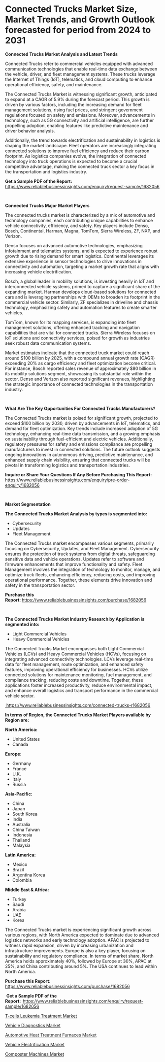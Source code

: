 <p><h1>Connected Trucks Market Size, Market Trends, and Growth Outlook forecasted for period from 2024 to 2031</h1></p><p><strong>Connected Trucks Market Analysis and Latest Trends</strong></p>
<p><p>Connected Trucks refer to commercial vehicles equipped with advanced communication technologies that enable real-time data exchange between the vehicle, driver, and fleet management systems. These trucks leverage the Internet of Things (IoT), telematics, and cloud computing to enhance operational efficiency, safety, and maintenance.</p><p>The Connected Trucks Market is witnessing significant growth, anticipated to expand at a CAGR of 5.9% during the forecast period. This growth is driven by various factors, including the increasing demand for fleet management solutions, rising fuel prices, and stringent government regulations focused on safety and emissions. Moreover, advancements in technology, such as 5G connectivity and artificial intelligence, are further propelling adoption, enabling features like predictive maintenance and driver behavior analysis.</p><p>Additionally, the trend towards electrification and sustainability in logistics is shaping the market landscape. Fleet operators are increasingly integrating connected solutions to improve fuel efficiency and reduce their carbon footprint. As logistics companies evolve, the integration of connected technology into truck operations is expected to become a crucial competitive advantage, making the connected truck sector a key focus in the transportation and logistics industry.</p></p>
<p><strong>Get a Sample PDF of the Report:&nbsp;</strong> <a href="https://www.reliablebusinessinsights.com/enquiry/request-sample/1682056?utm_campaign=39&utm_medium=2&utm_source=Github&utm_content=ia&utm_term=02112024&utm_id=connected-trucks">https://www.reliablebusinessinsights.com/enquiry/request-sample/1682056</a></p>
<p>&nbsp;</p>
<p><strong>Connected Trucks Major Market Players</strong></p>
<p><p>The connected trucks market is characterized by a mix of automotive and technology companies, each contributing unique capabilities to enhance vehicle connectivity, efficiency, and safety. Key players include Denso, Bosch, Continental, Harman, Magna, TomTom, Sierra Wireless, ZF, NXP, and Verizon. </p><p>Denso focuses on advanced automotive technologies, emphasizing infotainment and telematics systems, and is expected to experience robust growth due to rising demand for smart logistics. Continental leverages its extensive experience in sensor technologies to drive innovations in connectivity and automation, targeting a market growth rate that aligns with increasing vehicle electrification. </p><p>Bosch, a global leader in mobility solutions, is investing heavily in IoT and interconnected vehicle systems, primed to capture a significant share of the expanding market. Harman develops cloud-based solutions for connected cars and is leveraging partnerships with OEMs to broaden its footprint in the commercial vehicle sector. Similarly, ZF specializes in driveline and chassis technology, emphasizing safety and automation features to create smarter vehicles.</p><p>TomTom, known for its mapping services, is expanding into fleet management solutions, offering enhanced tracking and navigation capabilities that are vital for connected trucks. Sierra Wireless focuses on IoT solutions and connectivity services, poised for growth as industries seek robust data communication systems. </p><p>Market estimates indicate that the connected truck market could reach around $100 billion by 2025, with a compound annual growth rate (CAGR) exceeding 20% as cargo efficiency and fleet optimization become critical. For instance, Bosch reported sales revenue of approximately $80 billion in its mobility solutions segment, showcasing its substantial role within the sector. Denso and Verizon also reported significant revenues, highlighting the strategic importance of connected technologies in the transportation industry.</p></p>
<p>&nbsp;</p>
<p><strong>What Are The Key Opportunities For Connected Trucks Manufacturers?</strong></p>
<p><p>The Connected Trucks market is poised for significant growth, projected to exceed $100 billion by 2030, driven by advancements in IoT, telematics, and demand for fleet optimization. Key trends include increased adoption of 5G technology, enhancing real-time data transmission, and a growing emphasis on sustainability through fuel-efficient and electric vehicles. Additionally, regulatory pressures for safety and emissions compliance are propelling manufacturers to invest in connected solutions. The future outlook suggests ongoing innovations in autonomous driving, predictive maintenance, and enhanced supply chain visibility, ensuring that connected trucks will be pivotal in transforming logistics and transportation industries.</p></p>
<p><strong>Inquire or Share Your Questions If Any Before Purchasing This Report:</strong> <a href="https://www.reliablebusinessinsights.com/enquiry/pre-order-enquiry/1682056?utm_campaign=39&utm_medium=2&utm_source=Github&utm_content=ia&utm_term=02112024&utm_id=connected-trucks">https://www.reliablebusinessinsights.com/enquiry/pre-order-enquiry/1682056</a></p>
<p>&nbsp;</p>
<p><strong>Market Segmentation</strong></p>
<p><strong>The Connected Trucks Market Analysis by types is segmented into:</strong></p>
<p><ul><li>Cybersecurity</li><li>Updates</li><li>Fleet Management</li></ul></p>
<p><p>The Connected Trucks market encompasses various segments, primarily focusing on Cybersecurity, Updates, and Fleet Management. Cybersecurity ensures the protection of truck systems from digital threats, safeguarding sensitive data and vehicle operations. Updates refer to software and firmware enhancements that improve functionality and safety. Fleet Management involves the integration of technology to monitor, manage, and optimize truck fleets, enhancing efficiency, reducing costs, and improving operational performance. Together, these elements drive innovation and safety in the transportation sector.</p></p>
<p><strong>Purchase this Report:&nbsp;</strong><a href="https://www.reliablebusinessinsights.com/purchase/1682056?utm_campaign=39&utm_medium=2&utm_source=Github&utm_content=ia&utm_term=02112024&utm_id=connected-trucks">https://www.reliablebusinessinsights.com/purchase/1682056</a></p>
<p>&nbsp;</p>
<p><strong>The Connected Trucks Market Industry Research by Application is segmented into:</strong></p>
<p><ul><li>Light Commercial Vehicles</li><li>Heavy Commercial Vehicles</li></ul></p>
<p><p>The Connected Trucks Market encompasses both Light Commercial Vehicles (LCVs) and Heavy Commercial Vehicles (HCVs), focusing on integrating advanced connectivity technologies. LCVs leverage real-time data for fleet management, route optimization, and enhanced safety features, improving operational efficiency for businesses. HCVs utilize connected solutions for maintenance monitoring, fuel management, and compliance tracking, reducing costs and downtime. Together, these applications foster increased productivity, reduce environmental impact, and enhance overall logistics and transport performance in the commercial vehicle sector.</p></p>
<p><a href="https://www.reliablebusinessinsights.com/connected-trucks-r1682056?utm_campaign=39&utm_medium=2&utm_source=Github&utm_content=ia&utm_term=02112024&utm_id=connected-trucks">&nbsp;https://www.reliablebusinessinsights.com/connected-trucks-r1682056</a></p>
<p><strong>In terms of Region, the Connected Trucks Market Players available by Region are:</strong></p>
<p>
    <p> <strong> North America: </strong>
        <ul>
            <li>United States</li>
            <li>Canada</li>
        </ul>
        </p> 
    <p> <strong> Europe: </strong>
        <ul>
            <li>Germany</li>
            <li>France</li>
            <li>U.K.</li>
            <li>Italy</li>
            <li>Russia</li>
        </ul>
        </p> 
    <p> <strong> Asia-Pacific: </strong>
        <ul>
            <li>China</li>
            <li>Japan</li>
            <li>South Korea</li>
            <li>India</li>
            <li>Australia</li>
            <li>China Taiwan</li>
            <li>Indonesia</li>
            <li>Thailand</li>
            <li>Malaysia</li>
        </ul>
        </p> 
    <p> <strong> Latin America: </strong>
        <ul>
            <li>Mexico</li>
            <li>Brazil</li>
            <li>Argentina Korea</li>
            <li>Colombia</li>
        </ul>
        </p> 
    <p> <strong> Middle East & Africa: </strong>
        <ul>
            <li>Turkey</li>
            <li>Saudi</li>
            <li>Arabia</li>
            <li>UAE</li>
            <li>Korea</li>
        </ul>
    </p>
    </p>
<p><p>The Connected Trucks market is experiencing significant growth across various regions, with North America expected to dominate due to advanced logistics networks and early technology adoption. APAC is projected to witness rapid expansion, driven by increasing urbanization and infrastructure improvements. Europe is also a key player, focusing on sustainability and regulatory compliance. In terms of market share, North America holds approximately 40%, followed by Europe at 30%, APAC at 25%, and China contributing around 5%. The USA continues to lead within North America.</p></p>
<p><strong>Purchase this Report: </strong><a href="https://www.reliablebusinessinsights.com/purchase/1682056?utm_campaign=39&utm_medium=2&utm_source=Github&utm_content=ia&utm_term=02112024&utm_id=connected-trucks">https://www.reliablebusinessinsights.com/purchase/1682056</a></p>
<p>&nbsp;<strong>Get a Sample PDF of the Report:&nbsp;&nbsp;</strong><a href="https://www.reliablebusinessinsights.com/enquiry/request-sample/1682056?utm_campaign=39&utm_medium=2&utm_source=Github&utm_content=ia&utm_term=02112024&utm_id=connected-trucks">https://www.reliablebusinessinsights.com/enquiry/request-sample/1682056</a></p>
<p><strong></strong></p>
<p><p><a href="https://www.linkedin.com/pulse/emerging-technologies-reshaping-t-cells-leukemia-treatment-market-5ounf?utm_campaign=39&utm_medium=2&utm_source=Github&utm_content=ia&utm_term=02112024&utm_id=connected-trucks">T-cells Leukemia Treatment Market</a></p><p><a href="https://github.com/bramarquesw0f/Market-Research-Report-List-1/blob/main/vehicle-diagnostics-market.md?utm_campaign=39&utm_medium=2&utm_source=Github&utm_content=ia&utm_term=02112024&utm_id=connected-trucks">Vehicle Diagnostics Market</a></p><p><a href="https://issuu.com/reportprime-2/docs/automotive-heat-treatment-furnaces-_1614d3fa361eca?utm_campaign=39&utm_medium=2&utm_source=Github&utm_content=ia&utm_term=02112024&utm_id=connected-trucks">Automotive Heat Treatment Furnaces Market</a></p><p><a href="https://github.com/birroctaymonyj/Market-Research-Report-List-1/blob/main/vehicle-electrification-market.md?utm_campaign=39&utm_medium=2&utm_source=Github&utm_content=ia&utm_term=02112024&utm_id=connected-trucks">Vehicle Electrification Market</a></p><p><a href="https://www.linkedin.com/pulse/composter-machines-sector-surge-68-growth-roadmap-2031-twqzf?utm_campaign=39&utm_medium=2&utm_source=Github&utm_content=ia&utm_term=02112024&utm_id=connected-trucks">Composter Machines Market</a></p></p>